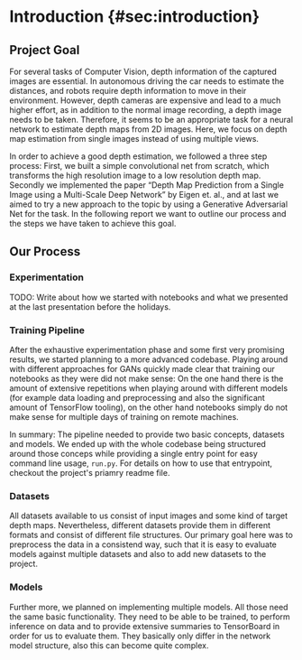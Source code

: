 # Introduction  {#sec:introduction}

## Project Goal
For several tasks of Computer Vision, depth information of the captured images are essential. In autonomous driving the car needs to estimate the distances, and robots require depth information to move in their environment. However, depth cameras are expensive and lead to a much higher effort, as in addition to the normal image recording, a depth image needs to be taken. Therefore, it seems to be an appropriate task for a neural network to estimate depth maps from 2D images. Here, we focus on depth map estimation from single images instead of using multiple views.

In order to achieve a good depth estimation, we followed a three step process: First, we built a simple convolutional net from scratch, which transforms the high resolution image to a low resolution depth map. Secondly we implemented the paper “Depth Map Prediction from a Single Image using a Multi-Scale Deep Network” by Eigen et. al., and at last we aimed to try a new approach to the topic by using a Generative Adversarial Net for the task. In the following report we want to outline our process and the steps we have taken to achieve this goal.


## Our Process

### Experimentation

TODO: Write about how we started with notebooks and what we presented at the last presentation before the holidays.

### Training Pipeline
After the exhaustive experimentation phase and some first very promising results, we started planning to a more advanced codebase. Playing around with different approaches for GANs quickly made clear that training our notebooks as they were did not make sense: On the one hand there is the amount of extensive repetitions when playing around with different models (for example data loading and preprocessing and also the significant amount of TensorFlow tooling), on the other hand notebooks simply do not make sense for multiple days of training on remote machines.

In summary: The pipeline needed to provide two basic concepts, datasets and models. We ended up with the whole codebase being structured around those conceps while providing a single entry point for easy command line usage, `run.py`. For details on how to use that entrypoint, checkout the project's priamry readme file.

<!--
This section currently is hidden from the report.

```bash
$ python3 run.py --help
usage: run.py [-h] [--dataset DATASET] [--model MODEL]
              [--checkpoint_dir CHECKPOINT_DIR] [--epochs EPOCHS]
              [--workers WORKERS] [--cleanup_on_exit]
              [--test_split TEST_SPLIT] [--use_custom_test_split]

optional arguments:
  -h, --help            show this help message and exit
  --dataset DATASET     Dataset to use. Defaults to Make3D. One of: [Make3D,
                        Make3D2, Nyu, Merged, Inference]
  --model MODEL         Model to use. Defaults to Pix2Pix. One of: [Simple,
                        MultiScale, Pix2Pix, Generator]
  --checkpoint_dir CHECKPOINT_DIR
                        Directory containing a checkpoint to load, has to fit
                        the model.
  --epochs EPOCHS       Number of epochs to train for. Defaults to 0 which is
                        needed when only running inference using a pretrained
                        model.
  --workers WORKERS     Number of threads to use. Defaults to the count of
                        available cores.
  --cleanup_on_exit     Remove temporary files on exit.
  --test_split TEST_SPLIT
                        Percentage of samples to use for evaluation during
                        training. Defaults to 10. Only relevant if
                        use_predefined_split is set to False or when there is
                        no such predefined split available.
  --use_custom_test_split
                        Whether to not use the dataset's predefined train/test
                        split even if one is available. Defaults to False.
```

The help should explain it all. The basic idea is to choose a dataset, choose a model and basically have everything else covered by itself.

Before being able to run the code you might want to install the dependencies listed in the `environment.yml` -- the easiest way to do so is through conda:

```bash
$ conda env create -f environment.yml
$ source activate depthmaps
```

-->

### Datasets
All datasets available to us consist of input images and some kind of target depth maps. Nevertheless, different datasets provide them in different formats and consist of different file structures. Our primary goal here was to preprocess the data in a consistend way, such that it is easy to evaluate models against multiple datasets and also to add new datasets to the project.

### Models
Further more, we planned on implementing multiple models. All those need the same basic functionality. They need to be able to be trained, to perform inference on data and to provide extensive summaries to TensorBoard in order for us to evaluate them. They basically only differ in the network model structure, also this can become quite complex.


